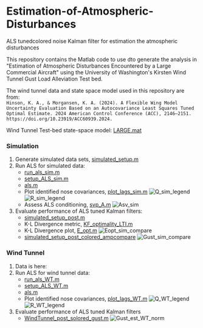 # Estimation-of-Atmospheric-Disturbances
 ALS tunedcolored noise Kalman filter for estimation the atmospheric disturbances

 This repository contains the Matlab code to use dto generate the analysis in "Estimation of Atmospheric Disturbances
Encountered by a Large Commercial Aircraft" using the University of Washington's Kirsten Wind Tunnel Gust Load Alleviation Test bed.

The wind tunnel data and state space model used in this repository are from:   
`Hinson, K. A., & Morgansen, K. A. (2024). A Flexible Wing Model Uncertainty Evaluation Based on an Autocovariance Least Squares Tuned Optimal Estimate. 2024 American Control Conference (ACC), 2146–2151. https://doi.org/10.23919/ACC60939.2024.`

Wind Tunnel Test-bed state-space model: [LARGE.mat](https://github.com/kimberhinson/Estimation-of-Atmospheric-Disturbances/blob/main/LARGE.mat)

### Simulation

1. Generate simulated data sets, [simulated_setup.m](https://github.com/kimberhinson/Estimation-of-Atmospheric-Disturbances/blob/main/simulated_setup.m)
2. Run ALS for simulated data:
   - [run_als_sim.m](https://github.com/kimberhinson/Estimation-of-Atmospheric-Disturbances/blob/main/run_als_sim.m)
   - [setup_ALS_sim.m](https://github.com/kimberhinson/Estimation-of-Atmospheric-Disturbances/blob/main/setup_ALS_sim.m)
   - [als.m](https://github.com/kimberhinson/Estimation-of-Atmospheric-Disturbances/blob/main/als.m)
   - Plot identified nose covariances, [plot_lags_sim.m](https://github.com/kimberhinson/Estimation-of-Atmospheric-Disturbances/blob/main/plot_lags_sim.m)
     ![Q_sim_legend](https://github.com/user-attachments/assets/bdd5edfd-12a0-480a-9e45-280c37929150)
     ![R_sim_legend](https://github.com/user-attachments/assets/3e1972f4-604d-48f2-b2b7-2c6f9c426ae9)
   - Assess ALS conditioning, [svp_A.m](https://github.com/kimberhinson/Estimation-of-Atmospheric-Disturbances/blob/main/svp_A.m)
     ![Asv_sim](https://github.com/user-attachments/assets/6eb3d2ec-d4cb-4865-939a-48dbe7fccd18)
3. Evaluate performance of ALS tuned Kalman filters:
   - [simulated_setup_post.m](https://github.com/kimberhinson/Estimation-of-Atmospheric-Disturbances/blob/main/simulated_setup_post.m)
   - K-L Divergence metric, [KF_optimality_LTI.m](https://github.com/kimberhinson/Estimation-of-Atmospheric-Disturbances/blob/main/KF_optimality_LTI.m)
   - K-L Divergence plot, [E_opt.m](https://github.com/kimberhinson/Estimation-of-Atmospheric-Disturbances/blob/main/E_opt_plot.m)
     ![Eopt_sim_compare](https://github.com/user-attachments/assets/539ece68-90bb-4458-963e-ff4937a76498)
   - [simulated_setup_post_colored_ampcompare](https://github.com/kimberhinson/Estimation-of-Atmospheric-Disturbances/blob/main/simulated_setup_post_colored_ampcompare.m)
     ![Gust_sim_compare](https://github.com/user-attachments/assets/a89b7a2d-5d3b-4e87-98c9-1c302857c7f1)

### Wind Tunnel
1. Data is here:
2. Run ALS for wind tunnel data:
   - [run_als_WT.m](https://github.com/kimberhinson/Estimation-of-Atmospheric-Disturbances/blob/main/run_als_WT.m)
   - [setup_ALS_WT.m](https://github.com/kimberhinson/Estimation-of-Atmospheric-Disturbances/blob/main/setup_ALS_WT.m)
   - [als.m](https://github.com/kimberhinson/Estimation-of-Atmospheric-Disturbances/blob/main/als.m)
   - Plot identified nose covariances, [plot_lags_WT.m](https://github.com/kimberhinson/Estimation-of-Atmospheric-Disturbances/blob/main/plot_lags_WT.m)
   ![Q_WT_legend](https://github.com/user-attachments/assets/f3527a96-6fab-4f54-9f35-75f4d9db2fd6)
   ![R_WT_legend](https://github.com/user-attachments/assets/54a2aa01-1cb1-4441-8df8-8799adc42aa2)
3. Evaluate performance of ALS tuned Kalman filters
   - [WindTunnel_post_solored_gust.m](https://github.com/kimberhinson/Estimation-of-Atmospheric-Disturbances/blob/main/WindTunnel_post_colored_gust.m)
   ![Gust_est_WT_norm](https://github.com/user-attachments/assets/a2c22e00-8ced-417c-ab3c-3ec78067d882)



